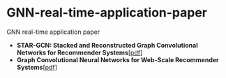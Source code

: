 # GNN-real-time-application-paper
GNN real-time application paper

- **STAR-GCN: Stacked and Reconstructed Graph Convolutional Networks for Recommender Systems**[[pdf](https://arxiv.org/pdf/1905.13129.pdf)]
- **Graph Convolutional Neural Networks for Web-Scale Recommender Systems**[[pdf](https://arxiv.org/pdf/1806.01973.pdf)]



